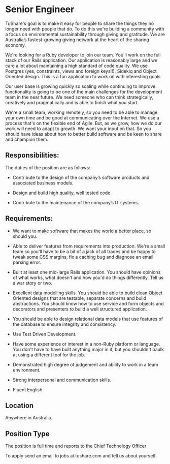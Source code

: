 # Senior Engineer

TuShare's goal is to make it easy for people to share the things they no longer need with people that do. To do this we're building a community with a focus on environmental sustainability through giving and gratitude.  We are Australia’s fastest-growing giving network at the heart of the sharing economy. 

We're looking for a Ruby developer to join our team. You'll work on the full stack of our Rails application. Our application is reasonably large and we care a lot about maintaining a high standard of code quality. We use Postgres (yes, constraints, views and foreign keys!!), Sidekiq and Object Oriented design. This is a fun application to work on with interesting goals. 

Our user base is growing quickly so scaling while continuing to improve functionality is going to be one of the main challenges for the development team in the near future. We need someone who can think strategically, creatively and pragmatically and is able to finish what you start.

We're a small team, working remotely, so you need to be able to manage your own time and be good at communicating over the Internet. We use a process that's on the flexible end of Agile. But, as we grow, how we do our work will need to adapt to growth. We want your input on that. So you should have ideas about how to better build software and be keen to share and champion them.

## Responsibilities:

The duties of the position are as follows:

 *	Contribute to the design of the company’s software products and associated business models.
 
 *	Design and build high quality, well tested code.
 
 *	Contribute to the maintenance of the company’s IT systems.

## Requirements:

 * We want to make software that makes the world a better place, so should you.

 * Able to deliver features from requirements into production. We're a small team so you'll have to be a bit of a jack of all trades and be happy to tweak some CSS margins, fix a caching bug and diagnose an email parsing error.

 * Built at least one mid-large Rails application. You should have opinions of what works, what doesn't and how you'd do things differently. Tell us a war story or two.

 * Excellent data modelling skills. You should be able to build clean Object Oriented designs that are testable, separate concerns and build abstractions. You should know how to use service and form objects and decorators and presenters to build a well structured application.

 * You should be able to design relational data models that use features of the database to ensure integrity and consistency.

 * Use Test Driven Development.

 * Have some experience or interest in a non-Ruby platform or language. You don't have to have built anything major in it, but you shouldn't baulk at using a different tool for the job.

 * Demonstrated high degree of judgement and ability to work in a team environment.
 
 * Strong interpersonal and communication skills.

 * Fluent English.

## Location 

Anywhere in Australia.

## Position Type

The position is full time and reports to the Chief Technology Officer

To apply send an email to jobs at tushare.com and tell us about yourself.
